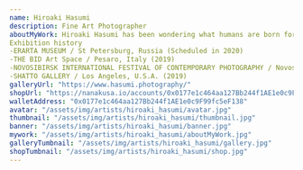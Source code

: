 ```yaml
---
name: Hiroaki Hasumi
description: Fine Art Photographer
aboutMyWork: Hiroaki Hasumi has been wondering what humans are born for. He was a motorcycle test driver and working hard. He thought it was a right job for him. Thanks to the job, he was lucky to find the meaning of his existence from the early days. But there was always danger in this job. He had passed through many dangers on several occasions and had a brush with death. Every time he experienced the danger, some miraculous power occurred and helped him out the danger. And then he heard someone’s voice, saying, “Not now. You still have a lot of things to do. Don’t die.” Eventually, he got an opportunity to see fine art photography. He thought it was a gift from God. It might be his new role to contribute to people with photography and be a chance to move on to the next stage. When he takes photographs, he tries to find hidden spirituality of Japanese in the object. His creative style is greatly influenced by his mysterious experiences which he had been through.
Exhibition history
-ERARTA MUSEUM / St Petersburg, Russia (Scheduled in 2020)
-THE BID Art Space / Pesaro, Italy (2019)
-NOVOSIBIRSK INTERNATIONAL FESTIVAL OF CONTEMPORARY PHOTOGRAPHY / Novosibirsk, Russia (2019)
-SHATTO GALLERY / Los Angeles, U.S.A. (2019)
galleryUrl: "https://www.hasumi.photography/"
shopUrl: "https://nanakusa.io/accounts/0x0177e1c464aa127Bb244f1AE1e0c9F99fc5eF138/hold?networkname=eth"
walletAddress: "0x0177e1c464aa127Bb244f1AE1e0c9F99fc5eF138"
avatar: "/assets/img/artists/hiroaki_hasumi/avatar.jpg"
thumbnail: "/assets/img/artists/hiroaki_hasumi/thumbnail.jpg"
banner: "/assets/img/artists/hiroaki_hasumi/banner.jpg"
mywork: "/assets/img/artists/hiroaki_hasumi/aboutMyWork.jpg"
galleryTumbnail: "/assets/img/artists/hiroaki_hasumi/gallery.jpg"
shopTumbnail: "/assets/img/artists/hiroaki_hasumi/shop.jpg"
---
```

